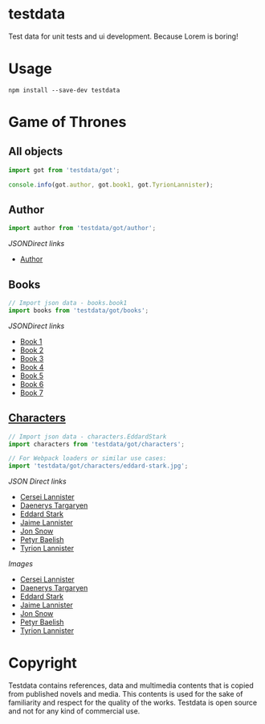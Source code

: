 # testdata

Test data for unit tests and ui development. Because Lorem is boring!

# Usage

```shell
npm install --save-dev testdata
```

# Game of Thrones

## All objects

```javascript
import got from 'testdata/got';

console.info(got.author, got.book1, got.TyrionLannister);
```

## Author

```javascript
import author from 'testdata/got/author';
```

*JSONDirect links*

- [Author](got/author.json)

## Books

```javascript
// Import json data - books.book1
import books from 'testdata/got/books';
```

*JSONDirect links*

- [Book 1](got/books/book1.json)
- [Book 2](got/books/book2.json)
- [Book 3](got/books/book3.json)
- [Book 4](got/books/book4.json)
- [Book 5](got/books/book5.json)
- [Book 6](got/books/book6.json)
- [Book 7](got/books/book7.json)

## [Characters](got/characters/index.js)

```javascript
// Import json data - characters.EddardStark
import characters from 'testdata/got/characters';

// For Webpack loaders or similar use cases:
import 'testdata/got/characters/eddard-stark.jpg';
```

*JSON Direct links*

- [Cersei Lannister](got/characters/cersei-lannister.json)
- [Daenerys Targaryen](got/characters/daenerys-targaryen.json)
- [Eddard Stark](got/characters/eddard-stark.json)
- [Jaime Lannister](got/characters/jaime-lannister.json)
- [Jon Snow](got/characters/jon-snow.json)
- [Petyr Baelish](got/characters/petyr-baelish.json)
- [Tyrion Lannister](got/characters/tyrion-lannister.json)

*Images*

- [Cersei Lannister](got/characters/cersei-lannister.jpg)
- [Daenerys Targaryen](got/characters/daenerys-targaryen.jpg)
- [Eddard Stark](got/characters/eddard-stark.jpg)
- [Jaime Lannister](got/characters/jaime-lannister.jpg)
- [Jon Snow](got/characters/jon-snow.jpg)
- [Petyr Baelish](got/characters/petyr-baelish.jpg)
- [Tyrion Lannister](got/characters/tyrion-lannister.jpg)

# Copyright

Testdata contains references, data and multimedia contents that is copied from published novels and media. This contents is used for the sake of familiarity and respect for the quality of the works. Testdata is open source and not for any kind of commercial use.
